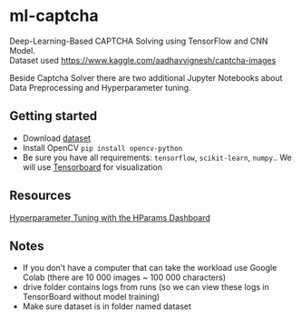 # ml-captcha

Deep-Learning-Based CAPTCHA Solving using TensorFlow and CNN Model.  
Dataset used https://www.kaggle.com/aadhavvignesh/captcha-images  

Beside Captcha Solver there are two additional Jupyter Notebooks about Data Preprocessing and Hyperparameter tuning.  

## Getting started
* Download [dataset](https://www.kaggle.com/aadhavvignesh/captcha-images)
* Install OpenCV  `pip install opencv-python`
* Be sure you have all requirements: `tensorflow`, `scikit-learn`, `numpy`.. We will use [Tensorboard](https://www.tensorflow.org/tensorboard/) for visualization

## Resources
[Hyperparameter Tuning with the HParams Dashboard](https://tensorflow.google.cn/tensorboard/hyperparameter_tuning_with_hparams)

## Notes
* If you don’t have a computer that can take the workload use Google Colab (there are 10 000 images ~ 100 000 characters)
* drive folder contains logs from runs (so we can view these logs in TensorBoard without model training)
* Make sure dataset is in folder named dataset
